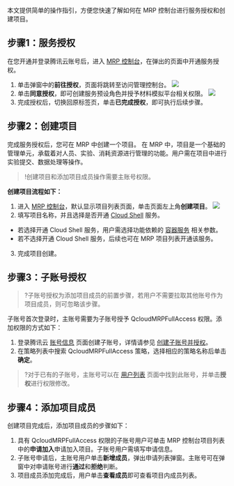 本文提供简单的操作指引，方便您快速了解如何在 MRP 控制台进行服务授权和创建项目。


## 步骤1：服务授权
在您开通并登录腾讯云账号后，进入 [MRP 控制台](https://console.cloud.tencent.com/mrp)，在弹出的页面中开通服务授权。
1. 单击弹窗中的**前往授权**，页面将跳转至访问管理控制台。
![](https://qcloudimg.tencent-cloud.cn/raw/7aefced140ee5465f82e9fe4de427b4d.png)
2. 单击**同意授权**，即可创建服务预设角色并授予材料模拟平台相关权限。
![](https://qcloudimg.tencent-cloud.cn/raw/f05d45ae32f1a9e049d7718b2f3e7c2f.png)
3. 完成授权后，切换回原标签页，单击**已完成授权**，即可执行后续步骤。

## 步骤2：创建项目
完成服务授权后，您可在 MRP 中创建一个项目。
在 MRP 中，项目是一个基础的管理单元，承载着对人员、实验、消耗资源进行管理的功能。用户需在项目中进行实验提交、数据处理等操作。
>!创建项目和添加项目成员操作需要主账号权限。

**创建项目流程如下：**
1. 进入 [MRP 控制台](https://console.cloud.tencent.com/mrp)，默认显示项目列表页面，单击页面左上角**创建项目**。
![](https://qcloudimg.tencent-cloud.cn/raw/226f4183704b71a64e108109c01c4bfe.png)
2. 填写项目名称，并且选择是否开通 [Cloud Shell](https://cloud.tencent.com/document/product/1526/66697) 服务。
 - 若选择开通 Cloud Shell 服务，用户需选择功能依赖的 [容器服务](https://cloud.tencent.com/document/product/457) 相关参数。
 - 若不选择开通 Cloud Shell 服务，后续也可在 MRP 项目列表开通该服务。
3. 完成项目创建。

## 步骤3：子账号授权
>?子账号授权为添加项目成员的前置步骤，若用户不需要拉取其他账号作为项目成员，则可忽略该步骤。

子账号首次登录时，主账号需要为子账号授予 QcloudMRPFullAccess 权限。添加权限的方式如下：
1. 登录腾讯云 [账号信息](https://console.cloud.tencent.com/developer) 页面创建子账号，详情请参见 [创建子账号并授权](https://cloud.tencent.com/document/product/598/54458)。
2. 在策略列表中搜索 QcloudMRPFullAccess 策略，选择相应的策略名称后单击**确定**。
>?对于已有的子账号，主账号可以在 [用户列表](https://console.cloud.tencent.com/cam) 页面中找到此账号，并单击**授权**进行权限修改。

## 步骤4：添加项目成员
创建项目完成后，添加项目成员的步骤如下：
1.	具有 QcloudMRPFullAccess 权限的子账号用户可单击 MRP 控制台项目列表中的**申请加入**申请加入项目。子账号用户需填写申请信息。
2.	子账号申请后，主账号用户单击**新增成员**，弹出申请列表弹窗。主账号可在弹窗中对申请账号进行**通过**和**拒绝**判断。
3.	项目成员添加完成后，用户单击**查看成员**即可查看项目内成员列表。
